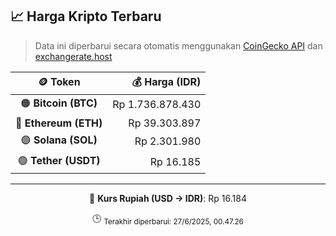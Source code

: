 

<!-- HARGA_KRIPTO -->
## 📈 Harga Kripto Terbaru

> Data ini diperbarui secara otomatis menggunakan [CoinGecko API](https://www.coingecko.com/) dan [exchangerate.host](https://exchangerate.host/)

<div align="center">

| 🪙 Token | 💰 Harga (IDR) |
|:------:|---------------:|
| 🟠 **Bitcoin (BTC)**   | Rp 1.736.878.430 |
| 🔵 **Ethereum (ETH)**  | Rp 39.303.897 |
| 🟣 **Solana (SOL)**    | Rp 2.301.980 |
| 🟢 **Tether (USDT)**   | Rp 16.185 |

---

💱 **Kurs Rupiah (USD → IDR)**: Rp 16.184

🕒 <sub>Terakhir diperbarui: 27/6/2025, 00.47.26</sub>

</div>
<!-- /HARGA_KRIPTO -->